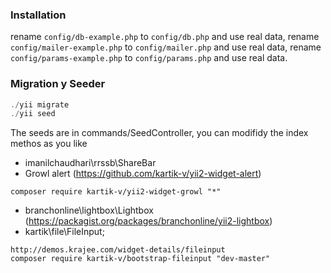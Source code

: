### Installation

rename ```config/db-example.php``` to ```config/db.php``` and use real data,
rename ```config/mailer-example.php``` to ```config/mailer.php``` and use real data,
rename ```config/params-example.php``` to ```config/params.php``` and use real data.

### Migration y Seeder

```php
./yii migrate
./yii seed
```

The seeds are in commands/SeedController, you can modifidy the index methos as you like

- imanilchaudhari\rrssb\ShareBar
- Growl alert (https://github.com/kartik-v/yii2-widget-alert)
```
composer require kartik-v/yii2-widget-growl "*"
```
- branchonline\lightbox\Lightbox (https://packagist.org/packages/branchonline/yii2-lightbox)
- kartik\file\FileInput;
```
http://demos.krajee.com/widget-details/fileinput
composer require kartik-v/bootstrap-fileinput "dev-master"
```
